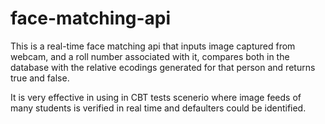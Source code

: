 # face-matching-api
This is a real-time face matching api that inputs image captured from webcam, and a roll number associated with it, compares both in the database with the relative ecodings generated for that person and returns true and false.

It is very effective in using in CBT tests scenerio where image feeds of many students is verified in real time and defaulters could be identified. 
